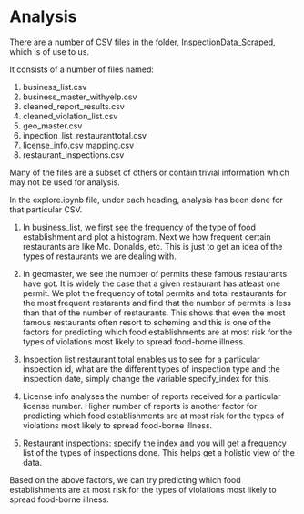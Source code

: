 # Analysis

There are a number of CSV files in the folder, InspectionData_Scraped, which is of use to us.

It consists of a number of files named: 
1. business_list.csv
2. business_master_withyelp.csv 
3. cleaned_report_results.csv 
4. cleaned_violation_list.csv 
5. geo_master.csv 
6. inpection_list_restauranttotal.csv 
7. license_info.csv mapping.csv 
8. restaurant_inspections.csv

Many of the files are a subset of others or contain trivial information which may not be used for analysis.

In the explore.ipynb file, under each heading, analysis has been done for that particular CSV. 

1. In business_list, we first see the frequency of the type of food establishment and plot a histogram. Next we how frequent certain restaurants are like Mc. Donalds, etc. This is just to get an idea of the types of restaurants we are dealing with.

2. In geomaster, we see the number of permits these famous restaurants have got. It is widely the case that a given restaurant has atleast one permit. We plot the frequency of total permits and total restaurants for the most frequent restarants and find that the number of permits is less than that of the number of restaurants. This shows that even the most famous restaurants often resort to scheming and this is one of the factors for predicting which food establishments are at most risk for the types of violations most likely to spread food-borne illness.

3. Inspection list restaurant total enables us to see for a particular inspection id, what are the different types of inspection type and the inspection date, simply change the variable specify_index for this. 

4. License info analyses the number of reports received for a particular license number. Higher number of reports is another factor for predicting which food establishments are at most risk for the types of violations most likely to spread food-borne illness.

5. Restaurant inspections: specify the index and you will get a frequency list of the types of inspections done. This helps get a holistic view of the data.

Based on the above factors, we can try predicting which food establishments are at most risk for the types of violations most likely to spread food-borne illness.